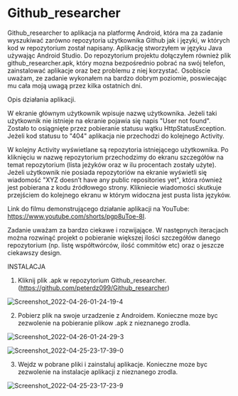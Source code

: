 # Github_researcher

Github_researcher to aplikacja na platformę Android, która ma za zadanie wyszukiwać zarówno repozytoria użytkownika Github jak i języki, w których kod w repozytorium  został napisany. Aplikację stworzyłem w języku Java używając Android Studio. Do repozytorium projektu dołączyłem również plik github_researcher.apk, który mozna bezpośrednio pobrać na swój telefon, zainstalować aplikacje oraz bez problemu z niej korzystać. Osobiscie uważam, ze zadanie wykonałem na bardzo dobrym poziomie, poswiecając mu cała moją uwagą przez kilka ostatnich dni. 

Opis działania aplikacji.

W ekranie głównym użytkownik wpisuje nazwę użytkownika. Jeżeli taki użytkownik nie istnieje na ekranie pojawia się napis "User not found". Zostało to osiągnięte przez pobieranie statusu wątku HttpStatusException. Jeżeli kod statusu to "404" aplikacja nie przechodzi do kolejnego Activity.

W kolejny Activity wyświetlane są repozytoria istniejącego użytkownika. Po kliknięciu w nazwę repozytorium przechodzimy do ekranu szczegółów na temat repozytorium (lista jeżyków oraz w ilu procentach zostały użyte). Jeżeli użytkownik nie posiada repozytoriów na ekranie wyświetli się wiadomość "XYZ doesn’t have any public repositories yet", która również jest pobierana z kodu źródłowego strony. Klikniecie wiadomości skutkuje przejściem do kolejnego ekranu w którym widoczna jest pusta lista języków.

Link do filmu demonstrującego działanie aplikacji na YouTube: https://www.youtube.com/shorts/pgp8uToe-8I.

Zadanie uważam za bardzo ciekawe i rozwijające. W następnych iteracjach można rozwinąć projekt o pobieranie większej ilości szczegółów danego repozytorium (np. listę współtwórców, ilość commitów etc) oraz o jeszcze ciekawszy design.



INSTALACJA
1. Kliknij plik .apk w repozytorium Github_researcher. (https://github.com/peterdz099/Github_researcher)

![Screenshot_2022-04-26-01-24-19-4](https://user-images.githubusercontent.com/103062015/165190596-83ab9a67-3e88-4c47-ade0-41969a0b539e.jpg)


2. Pobierz plik na swoje urzadzenie z Androidem. Konieczne moze byc zezwolenie na pobieranie plikow .apk z nieznanego zrodla. 

![Screenshot_2022-04-26-01-24-29-3](https://user-images.githubusercontent.com/103062015/165190823-1d7267d8-20d2-4528-ab05-d8580c530469.jpg)

![Screenshot_2022-04-25-23-17-39-0](https://user-images.githubusercontent.com/103062015/165190246-05ae5303-2199-4563-9f99-81ca68772cdf.jpg)


3. Wejdz w pobrane pliki i zainstaluj aplikacje. Konieczne moze byc zezwolenie na instalacje aplikacji z nieznanego zrodla.

![Screenshot_2022-04-25-23-17-23-9](https://user-images.githubusercontent.com/103062015/165190297-6a0606ed-2f22-4ac5-81e9-0bcf959c101e.jpg)










